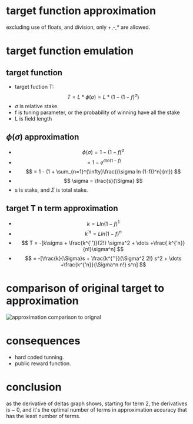 # target function approximation

excluding use of floats, and division, only +,-,* are allowed.

# target function emulation

## target function

- target fuction T: $$ T = L * \phi(\sigma) = L * (1- (1 - f)^{\sigma}) $$
- $\sigma$ is relative stake.
- f is tuning parameter, or the probability of winning have all the stake
- L is field length

## $\phi(\sigma)$ approximation

- $$\phi(\sigma) = 1 - (1-f)^{\sigma} $$
- $$ = 1 - e^{\sigma ln(1-f)} $$
- $$ = 1 - (1 + \sum_{n=1}^{\infty}\frac{(\sigma ln (1-f))^n}{n!}) $$
- $$ \sigma = \frac{s}{\Sigma} $$
- s is stake, and $\Sigma$ is total stake.

## target T n term approximation

- $$ k = L ln (1-f)^1 $$
- $$ k^{'n} =  L ln (1-f)^n $$
- $$ T = -[k\sigma + \frac{k^{''}}{2!} \sigma^2 + \dots +\frac{ k^{'n}}{n!}\sigma^n] $$
- $$  = -[\frac{k}{\Sigma}s + \frac{k^{''}}{\Sigma^2 2!} s^2 + \dots +\frac{k^{'n}}{\Sigma^n n!} s^n] $$

# comparison of original target to approximation

![approximation comparison to orignal](https://github.com/darkrenaissance/darkfi/blob/master/script/research/crypsinous/linearindependence/target.png?raw=true)

# consequences

- hard coded tunning.
- public reward function.


# conclusion

as the derivative of deltas graph shows, starting for term 2, the derivatives is ~ 0, and it's the optimal number of terms in approximation accuracy that has the least number of terms.
